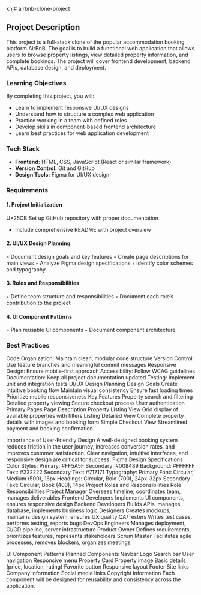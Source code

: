 knj# airbnb-clone-project

## Project Description
This project is a full-stack clone of the popular accommodation booking platform AirBnB. The goal is to build a functional web application that allows users to browse property listings, view detailed property information, and complete bookings. The project will cover frontend development, backend APIs, database design, and deployment.

### Learning Objectives
By completing this project, you will:
- Learn to implement responsive UI/UX designs
- Understand how to structure a complex web application
- Practice working in a team with defined roles
- Develop skills in component-based frontend architecture
- Learn best practices for web application development

### Tech Stack
- **Frontend:** HTML, CSS, JavaScript (React or similar framework)
- **Version Control:** Git and GitHub
- **Design Tools:** Figma for UI/UX design

### Requirements
#### 1. Project Initialization
U+25CB Set up GitHub repository with proper documentation
- Include comprehensive README with project overview
#### 2. UI/UX Design Planning
&#9702; Document design goals and key features
&#9702; Create page descriptions for main views
&#9702; Analyze Figma design specifications
&#9702; Identify color schemes and typography
#### 3. Roles and Responsibilities
&#9702; Define team structure and responsibilities
&#9702; Document each role’s contribution to the project
#### 4. UI Component Patterns
&#9702; Plan reusable UI components
&#9702; Document component architecture

### Best Practices
Code Organization: Maintain clean, modular code structure
Version Control: Use feature branches and meaningful commit messages
Responsive Design: Ensure mobile-first approach
Accessibility: Follow WCAG guidelines
Documentation: Keep all project documentation updated
Testing: Implement unit and integration tests
UI/UX Design Planning
Design Goals
Create intuitive booking flow
Maintain visual consistency
Ensure fast loading times
Prioritize mobile responsiveness
Key Features
Property search and filtering
Detailed property viewing
Secure checkout process
User authentication
Primary Pages
Page
Description
Property Listing View
Grid display of available properties with filters
Listing Detailed View
Complete property details with images and booking form
Simple Checkout View
Streamlined payment and booking confirmation

Importance of User-Friendly Design
A well-designed booking system reduces friction in the user journey, increases conversion rates, and improves customer satisfaction. Clear navigation, intuitive interfaces, and responsive design are critical for success.
Figma Design Specifications
Color Styles:
Primary: #FF5A5F
Secondary: #008489
Background: #FFFFFF
Text: #222222
Secondary Text: #717171
Typography:
Primary Font: Circular, Medium (500), 16px
Headings: Circular, Bold (700), 24px-32px
Secondary Text: Circular, Book (400), 14px
Project Roles and Responsibilities
Role
Responsibilities
Project Manager
Oversees timeline, coordinates team, manages deliverables
Frontend Developers
Implements UI components, ensures responsive design
Backend Developers
Builds APIs, manages database, implements business logic
Designers
Creates mockups, maintains design system, ensures UX quality
QA/Testers
Writes test cases, performs testing, reports bugs
DevOps Engineers
Manages deployment, CI/CD pipeline, server infrastructure
Product Owner
Defines requirements, prioritizes features, represents stakeholders
Scrum Master
Facilitates agile processes, removes blockers, organizes meetings

UI Component Patterns
Planned Components
Navbar
Logo
Search bar
User navigation
Responsive menu
Property Card
Property image
Basic details (price, location, rating)
Favorite button
Responsive layout
Footer
Site links
Company information
Social media links
Copyright information
Each component will be designed for reusability and consistency across the application.
